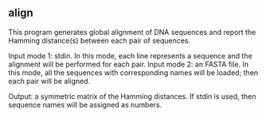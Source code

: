 ## align
This program generates global alignment of DNA sequences and report
the Hamming distance(s) between each pair of sequences.

Input mode 1: stdin. In this mode, each line represents a sequence
and the alignment will be performed for each pair.
Input mode 2: an FASTA file. In this mode, all the sequences with
corresponding names will be loaded; then each pair will be aligned.

Output: a symmetric matrix of the Hamming distances. If stdin is used,
then sequence names will be assigned as numbers.
